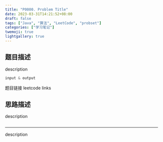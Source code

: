 ```yaml
---
title: "P0000. Problem Title"
date: 2023-03-31T14:21:52+08:00
draft: false
tags: ["Java", "算法", "LeetCode", "probset"]
categories: ["学习笔记"]
twemoji: true
lightgallery: true
---
```


## 题目描述
description


```java
input & output
```

题目链接
leetcode links

## 思路描述
description
```java

```
-----
description
```java

```
